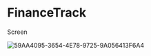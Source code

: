 # FinanceTrack
Screen

![59AA4095-3654-4E78-9725-9A056413F6A4](https://user-images.githubusercontent.com/50370915/166679734-c1062786-06c5-4467-9fd0-b83497947c71.jpeg)
